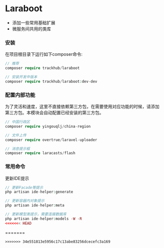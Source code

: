 # Laraboot
- 添加一些常用基础扩展
- 微服务间共用的类库

### 安装
在项目根目录下运行如下composer命令:
```php
// 推荐
composer require trackhub/laraboot

// 安装开发中版本
composer require trackhub/laraboot:dev-dev
```

### 配置内部功能
为了灵活和速度，这里不直接依赖第三方包，在需要使用对应功能的时候，请添加第三方包。本模块会自动配置已经安装的第三方包。
```php
// 中国行政区
composer require yingouqlj/china-region

// 文件上传
composer require overtrue/laravel-uploader

// 消息提示框
composer require laracasts/flash
```

### 常用命令
更新IDE提示
```php
// 更新Facade等提示
php artisan ide-helper:generate

// 更新容器内对象提示
php artisan ide-helper:meta

// 更新模型类提示，需要连接数据库
php artisan ide-helper:models -W -R
<<<<<<< HEAD
```
=======
```
>>>>>>> 34e551813e5956c17c13abe83256dcecefc3a169
